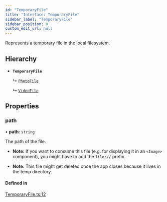 ```yaml
---
id: "TemporaryFile"
title: "Interface: TemporaryFile"
sidebar_label: "TemporaryFile"
sidebar_position: 0
custom_edit_url: null
---
```


Represents a temporary file in the local filesystem.

## Hierarchy

- **`TemporaryFile`**

  ↳ [`PhotoFile`](PhotoFile.md)

  ↳ [`VideoFile`](VideoFile.md)

## Properties

### path

• **path**: `string`

The path of the file.

* **Note:** If you want to consume this file (e.g. for displaying it in an `<Image>` component), you might have to add the `file://` prefix.

* **Note:** This file might get deleted once the app closes because it lives in the temp directory.

#### Defined in

[TemporaryFile.ts:12](https://github.com/mrousavy/react-native-vision-camera/blob/7bf5e382/package/src/TemporaryFile.ts#L12)
